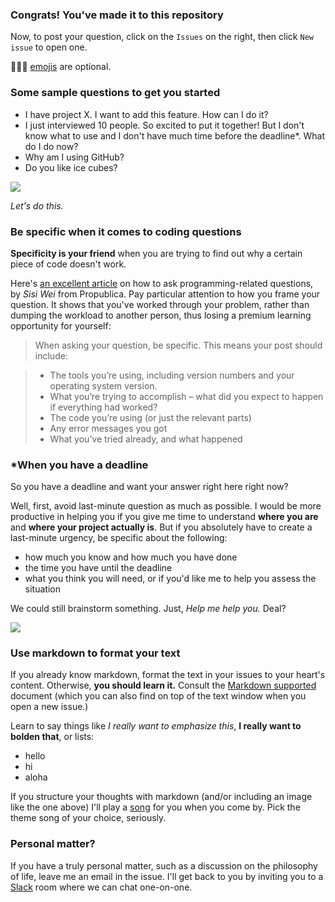 ### Congrats! You've made it to this repository

Now, to post your question, click on the `Issues` on the right,  then click `New issue` to open one.

:cactus::yellow_heart::monkey: [emojis](http://www.emoji-cheat-sheet.com/) are optional.

### Some sample questions to get you started

- I have project X. I want to add this feature. How can I do it?
- I just interviewed 10 people. So excited to put it together! But I don't know what to use and I don't have much time before the deadline*. What do I do now?
- Why am I using GitHub?
- Do you like ice cubes?

![](http://media.giphy.com/media/Fq4tqAj2meD3W/giphy.gif)

*Let's do this.*

### Be specific when it comes to coding questions

**Specificity is your friend** when you are trying to find out why a certain piece of code doesn't work. 

Here's [an excellent article](http://www.propublica.org/nerds/item/how-to-ask-programming-questions) on how to ask programming-related questions, by _Sisi Wei_ from Propublica. Pay particular attention to how you frame your question. It shows that you've worked through your problem, rather than dumping the workload to another person, thus losing a premium learning opportunity for yourself:

> When asking your question, be specific. This means your post should include:

> - The tools you’re using, including version numbers and your operating system version.
> - What you’re trying to accomplish – what did you expect to happen if everything had worked?
> - The code you’re using (or just the relevant parts)
> - Any error messages you got
> - What you’ve tried already, and what happened

### *When you have a deadline

So you have a deadline and want your answer right here right now?

Well, first, avoid last-minute question as much as possible. I would be more productive in helping you if you give me time to understand **where you are** and  **where your project actually is**. But if you absolutely have to create a last-minute urgency, be specific about the following:

- how much you know and how much you have done
- the time you have until the deadline
- what you think you will need, or if you'd like me to help you assess the situation

We could still brainstorm something. Just, _Help me help you._ Deal?

![](http://cdn.hellogiggles.com/wp-content/uploads/2015/02/27/gif-of-house-of-cards-fourth-wall.gif)

### Use markdown to format your text

If you already know markdown, format the text in your issues to your heart's content. Otherwise, **you should learn it.** Consult the [Markdown supported](https://guides.github.com/features/mastering-markdown/) document (which you can also find on top of the text window when you open a new issue.)

Learn to say things like *I really want to emphasize this*, **I really want to bolden that**, or lists:

- hello
- hi
- aloha

If you structure your thoughts with markdown (and/or including an image like the one above) I'll play a [song](https://www.youtube.com/watch?v=ic87SfqQAAM) for you when you come by. Pick the theme song of your choice, seriously.

### Personal matter?

If you have a truly personal matter, such as a discussion on the philosophy of life, leave me an email in the issue. I'll get back to you by inviting you to a [Slack](https://slack.com/) room where we can chat one-on-one.
